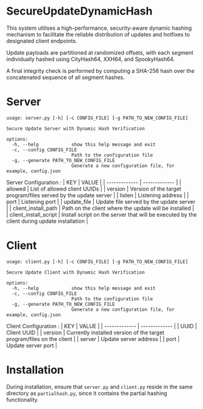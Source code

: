 # SecureUpdateDynamicHash
This system utilises a high-performance, security-aware dynamic hashing mechanism to facilitate the reliable distribution of updates and hotfixes to designated client endpoints.

Update payloads are partitioned at randomized offsets, with each segment individually hashed using CityHash64, XXH64, and SpookyHash64.

A final integrity check is performed by computing a SHA-256 hash over the concatenated sequence of all segment hashes.

# Server
```
usage: server.py [-h] [-c CONFIG_FILE] [-g PATH_TO_NEW_CONFIG_FILE]

Secure Update Server with Dynamic Hash Verification

options:
  -h, --help            show this help message and exit
  -c, --config CONFIG_FILE
                        Path to the configuration file
  -g, --generate PATH_TO_NEW_CONFIG_FILE
                        Generate a new configuration file, for example, config.json
```
Server Configuration :
| KEY | VALUE |
| ------------- | ------------- | 
| allowed  | List of allowed client UUIDs    |
| version  | Version of the target program/files served by the update server |
| listen  | Listening address |
| port | Listening port |
| update_file | Update file served by the update server |
| client_install_path | Path on the client where the update will be installed |
| client_install_script | Install script on the server that will be executed by the client during update installation |

# Client
```
usage: client.py [-h] [-c CONFIG_FILE] [-g PATH_TO_NEW_CONFIG_FILE]

Secure Update Client with Dynamic Hash Verification

options:
  -h, --help            show this help message and exit
  -c, --config CONFIG_FILE
                        Path to the configuration file
  -g, --generate PATH_TO_NEW_CONFIG_FILE
                        Generate a new configuration file, for example, config.json
```
Client Configuration :
| KEY | VALUE |
| ------------- | ------------- | 
| UUID  | Client UUID |
| version  | Currently installed version of the target program/files on the client |
| server | Update server address |
| port | Update server port |

# Installation
During installation, ensure that `server.py` and `client.py` reside in the same directory as `partialhash.py`, since it contains the partial hashing functionality.
